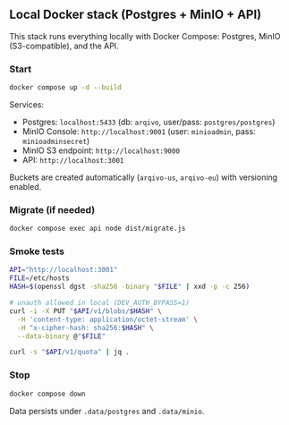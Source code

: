 ## Local Docker stack (Postgres + MinIO + API)

This stack runs everything locally with Docker Compose: Postgres, MinIO (S3-compatible), and the API.

### Start
```bash
docker compose up -d --build
```

Services:
- Postgres: `localhost:5433` (db: `arqivo`, user/pass: `postgres/postgres`)
- MinIO Console: `http://localhost:9001` (user: `minioadmin`, pass: `minioadminsecret`)
- MinIO S3 endpoint: `http://localhost:9000`
- API: `http://localhost:3001`

Buckets are created automatically (`arqivo-us`, `arqivo-eu`) with versioning enabled.

### Migrate (if needed)
```bash
docker compose exec api node dist/migrate.js
```

### Smoke tests
```bash
API="http://localhost:3001"
FILE=/etc/hosts
HASH=$(openssl dgst -sha256 -binary "$FILE" | xxd -p -c 256)

# unauth allowed in local (DEV_AUTH_BYPASS=1)
curl -i -X PUT "$API/v1/blobs/$HASH" \
  -H 'content-type: application/octet-stream' \
  -H "x-cipher-hash: sha256:$HASH" \
  --data-binary @"$FILE"

curl -s "$API/v1/quota" | jq .
```

### Stop
```bash
docker compose down
```

Data persists under `.data/postgres` and `.data/minio`.


